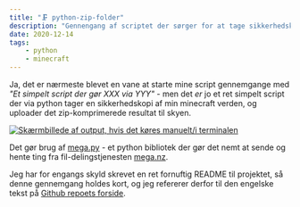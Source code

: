 ```yaml
---
title: "🗜️ python-zip-folder"
description: "Gennengang af scriptet der sørger for at tage sikkerhedskopier af bl.a min minecraft servers verden, og uploade den til skyen"
date: 2020-12-14
tags: 
    - python
    - minecraft
---
```


Ja, det er nærmeste blevet en vane at starte mine script gennemgange med *"Et simpelt script der gør XXX via YYY"* - men det _er_ jo et ret simpelt script der via python tager en sikkerhedskopi af min minecraft verden, og uploader det zip-komprimerede resultat til skyen.

[![Skærmbillede af output, hvis det køres manuelt/i terminalen](https://i.imgur.com/bk6Olm1.png)](https://i.imgur.com/bk6Olm1.png)

Det gør brug af [mega.py](https://pypi.org/project/mega.py/) - et python bibliotek der gør det nemt at sende og hente ting fra fil-delingstjenesten [mega.nz](https://mega.nz).

Jeg har for engangs skyld skrevet en ret fornuftig README til projektet, så denne gennemgang holdes kort, og jeg refererer derfor til den engelske tekst på [Github repoets forside](https://github.com/mikkelrask/python-zip-folder).

